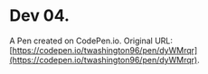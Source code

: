 # Dev 04.

A Pen created on CodePen.io. Original URL: [https://codepen.io/twashington96/pen/dyWMrqr](https://codepen.io/twashington96/pen/dyWMrqr).


